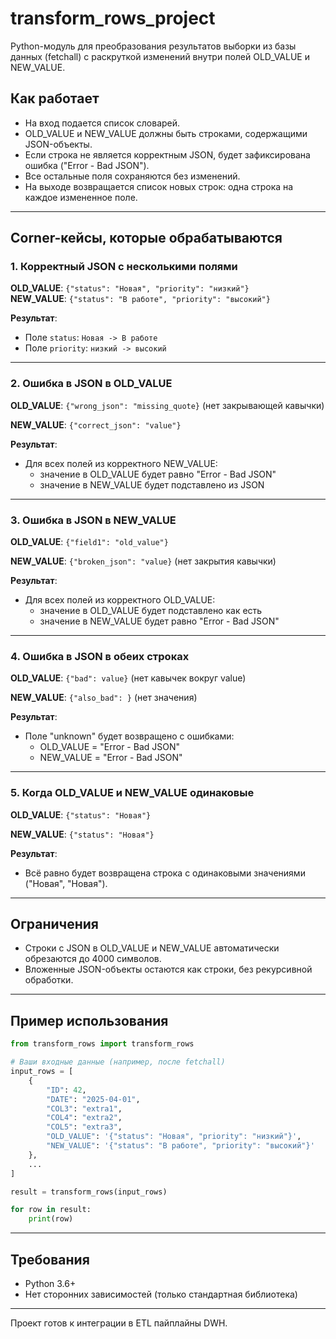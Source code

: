 
# transform_rows_project

Python-модуль для преобразования результатов выборки из базы данных (fetchall) с раскруткой изменений внутри полей OLD_VALUE и NEW_VALUE.

## Как работает

- На вход подается список словарей.
- OLD_VALUE и NEW_VALUE должны быть строками, содержащими JSON-объекты.
- Если строка не является корректным JSON, будет зафиксирована ошибка ("Error - Bad JSON").
- Все остальные поля сохраняются без изменений.
- На выходе возвращается список новых строк: одна строка на каждое измененное поле.

---

## Corner-кейсы, которые обрабатываются

### 1. Корректный JSON с несколькими полями
**OLD_VALUE**: `{"status": "Новая", "priority": "низкий"}`  
**NEW_VALUE**: `{"status": "В работе", "priority": "высокий"}`  

**Результат**:
- Поле `status`: `Новая -> В работе`
- Поле `priority`: `низкий -> высокий`

---

### 2. Ошибка в JSON в OLD_VALUE

**OLD_VALUE**: `{"wrong_json": "missing_quote}` (нет закрывающей кавычки)

**NEW_VALUE**: `{"correct_json": "value"}`

**Результат**:
- Для всех полей из корректного NEW_VALUE:
  - значение в OLD_VALUE будет равно "Error - Bad JSON"
  - значение в NEW_VALUE будет подставлено из JSON

---

### 3. Ошибка в JSON в NEW_VALUE

**OLD_VALUE**: `{"field1": "old_value"}`

**NEW_VALUE**: `{"broken_json": "value}` (нет закрытия кавычки)

**Результат**:
- Для всех полей из корректного OLD_VALUE:
  - значение в OLD_VALUE будет подставлено как есть
  - значение в NEW_VALUE будет равно "Error - Bad JSON"

---

### 4. Ошибка в JSON в обеих строках

**OLD_VALUE**: `{"bad": value}` (нет кавычек вокруг value)

**NEW_VALUE**: `{"also_bad": }` (нет значения)

**Результат**:
- Поле "unknown" будет возвращено с ошибками:
  - OLD_VALUE = "Error - Bad JSON"
  - NEW_VALUE = "Error - Bad JSON"

---

### 5. Когда OLD_VALUE и NEW_VALUE одинаковые

**OLD_VALUE**: `{"status": "Новая"}`

**NEW_VALUE**: `{"status": "Новая"}`

**Результат**:
- Всё равно будет возвращена строка с одинаковыми значениями ("Новая", "Новая").

---

## Ограничения
- Строки с JSON в OLD_VALUE и NEW_VALUE автоматически обрезаются до 4000 символов.
- Вложенные JSON-объекты остаются как строки, без рекурсивной обработки.

---

## Пример использования

```python
from transform_rows import transform_rows

# Ваши входные данные (например, после fetchall)
input_rows = [
    {
        "ID": 42,
        "DATE": "2025-04-01",
        "COL3": "extra1",
        "COL4": "extra2",
        "COL5": "extra3",
        "OLD_VALUE": '{"status": "Новая", "priority": "низкий"}',
        "NEW_VALUE": '{"status": "В работе", "priority": "высокий"}'
    },
    ...
]

result = transform_rows(input_rows)

for row in result:
    print(row)
```

---

## Требования

- Python 3.6+
- Нет сторонних зависимостей (только стандартная библиотека)

---

Проект готов к интеграции в ETL пайплайны DWH.


